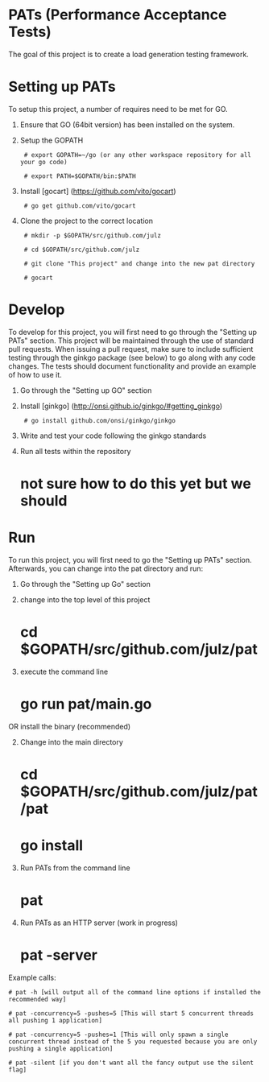 PATs (Performance Acceptance Tests)
==================================
The goal of this project is to create a load generation testing framework.


Setting up PATs
==================================
To setup this project, a number of requires need to be met for GO.

1) Ensure that GO (64bit version) has been installed on the system.

2) Setup the GOPATH

        # export GOPATH=~/go (or any other workspace repository for all your go code)

        # export PATH=$GOPATH/bin:$PATH

3) Install [gocart] (https://github.com/vito/gocart)

        # go get github.com/vito/gocart

4) Clone the project to the correct location

        # mkdir -p $GOPATH/src/github.com/julz

        # cd $GOPATH/src/github.com/julz

        # git clone "This project" and change into the new pat directory

        # gocart

Develop
===================================
To develop for this project, you will first need to go through the "Setting up PATs" section. This project will
be maintained through the use of standard pull requests. When issuing a pull request, make sure to include sufficient
testing through the ginkgo package (see below) to go along with any code changes. The tests should document 
functionality and provide an example of how to use it.  

1) Go through the "Setting up GO" section

2) Install [ginkgo] (http://onsi.github.io/ginkgo/#getting_ginkgo)

        # go install github.com/onsi/ginkgo/ginkgo

3) Write and test your code following the ginkgo standards

4) Run all tests within the repository

	# not sure how to do this yet but we should

Run
==================================
To run this project, you will first need to go the "Setting up PATs" section. Afterwards, you can
change into the pat directory and run:

1) Go through the "Setting up Go" section

2) change into the top level of this project

	# cd $GOPATH/src/github.com/julz/pat

3) execute the command line

	# go run pat/main.go

OR install the binary (recommended)

2) Change into the main directory

	# cd $GOPATH/src/github.com/julz/pat/pat

	# go install

3) Run PATs from the command line

	# pat

4) Run PATs as an HTTP server (work in progress)

	# pat -server

Example calls:

	# pat -h [will output all of the command line options if installed the recommended way]

	# pat -concurrency=5 -pushes=5 [This will start 5 concurrent threads all pushing 1 application]

	# pat -concurrency=5 -pushes=1 [This will only spawn a single concurrent thread instead of the 5 you requested because you are only pushing a single application]

	# pat -silent [if you don't want all the fancy output use the silent flag]
 

